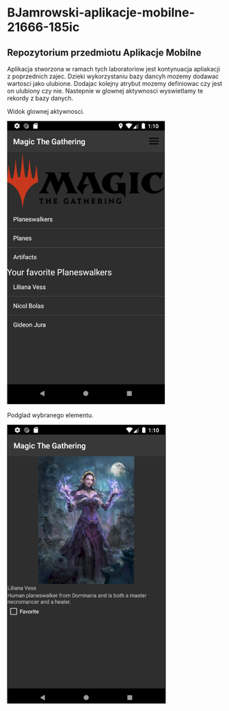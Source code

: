 # BJamrowski-aplikacje-mobilne-21666-185ic
## Repozytorium przedmiotu Aplikacje Mobilne

Aplikacja stworzona w ramach tych laboratoriow jest kontynuacja apliakacji z poprzednich zajec. Dzieki wykorzystaniu bazy dancyh
mozemy dodawac wartosci jako ulubione. Dodajac kolejny atrybut mozemy definiowac czy jest on ulubiony czy nie. Nastepnie w glownej 
aktywnosci wyswietlamy te rekordy z bazy danych.

Widok glownej aktywnosci.

![](./photos/11.png)

Podglad wybranego elementu.

![](./photos/12.png)

